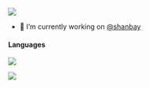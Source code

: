 <!--
**hj24/hj24** is a ✨ _special_ ✨ repository because its `README.md` (this file) appears on your GitHub profile.

Here are some ideas to get you started:

- 🔭 I’m currently working on ...
- 🌱 I’m currently learning ...
- 👯 I’m looking to collaborate on ...
- 🤔 I’m looking for help with ...
- 💬 Ask me about ...
- 📫 How to reach me: ...
- 😄 Pronouns: ...
- ⚡ Fun fact: ...
-->
![](https://github-readme-stats.vercel.app/api?username=hj24)

- 🔭 I’m currently working on [@shanbay](https://www.shanbay.com)

#### Languages
[![](https://img.shields.io/badge/-python-3776AB?style=flat-square&logo=python&logoColor=ffffff)](https://www.python.org/)

[![](https://img.shields.io/badge/-go-00ADD8?style=flat-square&logo=go&logoColor=ffffff)](https://golang.org/)
